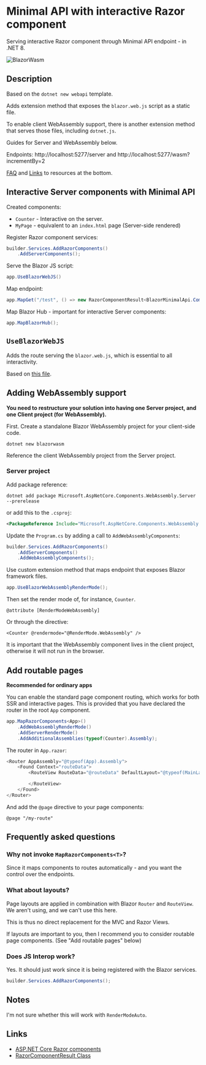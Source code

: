 # Minimal API with interactive Razor component

Serving interactive Razor component through Minimal API endpoint - in .NET 8.

![BlazorWasm](https://github.com/marinasundstrom/BlazorMinimalApiTest/assets/919580/697ddb62-9a1a-40bb-b97c-882b95875b99)

## Description

Based on the ``dotnet new webapi`` template. 

Adds extension method that exposes the ``blazor.web.js`` script as a static file.

To enable client WebAssembly support, there is another extension method that serves those files, including ``dotnet.js``.

Guides for Server and WebAssembly below.

Endpoints: http://localhost:5277/server and http://localhost:5277/wasm?incrementBy=2

[FAQ](#frequently-asked-questions) and [Links](#links) to resources at the bottom.

## Interactive Server components with Minimal API

Created components:

* ``Counter`` - Interactive on the server.
* ``MyPage`` - equivalent to an ``index.html`` page (Server-side rendered)

Register Razor component services:

```cs
builder.Services.AddRazorComponents()
    .AddServerComponents();
```

Serve the Blazor JS script:

```cs 
app.UseBlazorWebJS()
```

Map endpoint:

```cs
app.MapGet("/test", () => new RazorComponentResult<BlazorMinimalApi.Components.MyPage>());
```

Map Blazor Hub - important for interactive Server components:

```cs
app.MapBlazorHub();
```

## ``UseBlazorWebJS``

Adds the route serving the ``blazor.web.js``, which is essential to all interactivity.

Based on [this file](https://github.com/dotnet/aspnetcore/blob/e6c7c01bce4fce79bf5bc84098ea8d347ef358cc/src/Components/Endpoints/src/Builder/RazorComponentsEndpointRouteBuilderExtensions.cs#L28).

## Adding WebAssembly support

**You need to restructure your solution into having one Server project, and one Client project (for WebAssembly).**

First. Create a standalone Blazor WebAssembly project for your client-side code.

```
dotnet new blazorwasm
``````

Reference the client WebAssembly project from the Server project.

### Server project

Add package reference:

``````
dotnet add package Microsoft.AspNetCore.Components.WebAssembly.Server --prerelease
``````

or add this to the ``.csproj``:

```xml
<PackageReference Include="Microsoft.AspNetCore.Components.WebAssembly.Server" Version="8.0.0-rc.1.*" />
```

Update the ``Program.cs`` by adding a call to ``AddWebAssemblyComponents``:

```cs
builder.Services.AddRazorComponents()
    .AddServerComponents()
    .AddWebAssemblyComponents();
```

Use custom extension method that maps endpoint that exposes Blazor framework files.

```cs
app.UseBlazorWebAssemblyRenderMode();
```

Then set the render mode of, for instance, ``Counter``.

```razor
@attribute [RenderModeWebAssembly]
```

Or through the directive:

```razor
<Counter @rendermode="@RenderMode.WebAssembly" />
```

It is important that the WebAssembly component lives in the client project, otherwise it will not run in the browser.


## Add routable pages

**Recommended for ordinary apps**

You can enable the standard page component routing, which works for both SSR and interactive pages. This is provided that you have declared the router in the root ``App`` component.

```cs
app.MapRazorComponents<App>()
    .AddWebAssemblyRenderMode()
    .AddServerRenderMode()
    .AddAdditionalAssemblies(typeof(Counter).Assembly);
```

The router in ``App.razor``:

```cs
<Router AppAssembly="@typeof(App).Assembly">
    <Found Context="routeData">
        <RouteView RouteData="@routeData" DefaultLayout="@typeof(MainLayout)">

        </RouteView>
    </Found>
</Router>
```

And add the ``@page`` directive to your page components:

```razor
@page "/my-route"
```

## Frequently asked questions

### Why not invoke ``MapRazorComponents<T>``?

Since it maps components to routes automatically - and you want the control over the endpoints.

### What about layouts?

Page layouts are applied in combination with Blazor ``Router`` and ``RouteView``. We aren't using, and  we can't use this here.

This is thus no direct replacement for the MVC and Razor Views.

If layouts are important to you, then I recommend you to consider routable page components. (See "Add routable pages" below)

### Does JS Interop work?

Yes. It should just work since it is being registered with the Blazor services.

```cs
builder.Services.AddRazorComponents();
``````

## Notes

I'm not sure whether this will work with ``RenderModeAuto``.

## Links

* [ASP.NET Core Razor components](https://learn.microsoft.com/en-us/aspnet/core/blazor/components/?view=aspnetcore-7.0)
* [RazorComponentResult Class](https://learn.microsoft.com/en-us/dotnet/api/microsoft.aspnetcore.components.endpoints.razorcomponentresult?view=aspnetcore-8.0)

